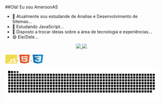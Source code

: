 ##Olá! Eu sou AmersonAS

- 🔭 Atualmente sou estudande de Analise e Desenvolvimento de Sitemas...
- 🌱 Estudando JavaScript...
- 💬 Disposto a trocar ideias sobre a área de tecnologia e experiências...
- 😄 Ele/Dele...

<div align="center">
  <a href="https://github.com/AmersonAS">
  <img height="180em" src="https://github-readme-stats.vercel.app/api?username=AmersonAS&show_icons=true&theme=dark&include_all_commits=true&count_private=true"/>
  <img height="180em" src="https://github-readme-stats.vercel.app/api/top-langs/?username=AmersonAS&layout=compact&langs_count=7&theme=dark"/>
</div>
  
  <div style="display: inline_block"><br>
  <img align="center" alt="AMS-Js" height="30" width="40" src="https://raw.githubusercontent.com/devicons/devicon/master/icons/javascript/javascript-plain.svg">
  <img align="center" alt="AMS-HTML" height="30" width="40" src="https://raw.githubusercontent.com/devicons/devicon/master/icons/html5/html5-original.svg">
  <img align="center" alt="AMS-CSS" height="30" width="40" src="https://raw.githubusercontent.com/devicons/devicon/master/icons/css3/css3-original.svg">
  <!--<img align="center" alt="AMS-Ts" height="30" width="40" src="https://raw.githubusercontent.com/devicons/devicon/master/icons/typescript/typescript-plain.svg">
  <img align="center" alt="AMS-React" height="30" width="40" src="https://raw.githubusercontent.com/devicons/devicon/master/icons/react/react-original.svg">
  <img align="center" alt="AMS-Python" height="30" width="40" src="https://raw.githubusercontent.com/devicons/devicon/master/icons/python/python-original.svg">-->
</div>
  <div>
    
   ![Snake animation](https://github.com/AmersonAS/AmersonAS/blob/output/github-contribution-grid-snake.svg)

  </div>
